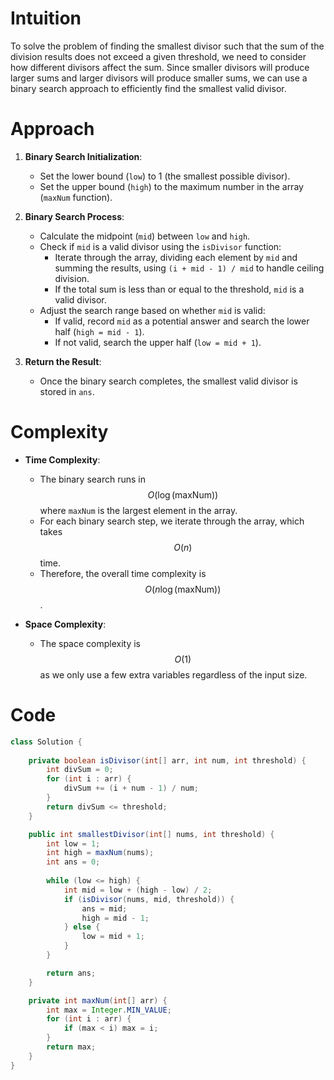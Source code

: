 
# Intuition
To solve the problem of finding the smallest divisor such that the sum of the division results does not exceed a given threshold, we need to consider how different divisors affect the sum. Since smaller divisors will produce larger sums and larger divisors will produce smaller sums, we can use a binary search approach to efficiently find the smallest valid divisor.

# Approach
1. **Binary Search Initialization**: 
   - Set the lower bound (`low`) to 1 (the smallest possible divisor).
   - Set the upper bound (`high`) to the maximum number in the array (`maxNum` function).

2. **Binary Search Process**:
   - Calculate the midpoint (`mid`) between `low` and `high`.
   - Check if `mid` is a valid divisor using the `isDivisor` function:
     - Iterate through the array, dividing each element by `mid` and summing the results, using `(i + mid - 1) / mid` to handle ceiling division.
     - If the total sum is less than or equal to the threshold, `mid` is a valid divisor.
   - Adjust the search range based on whether `mid` is valid:
     - If valid, record `mid` as a potential answer and search the lower half (`high = mid - 1`).
     - If not valid, search the upper half (`low = mid + 1`).

3. **Return the Result**:
   - Once the binary search completes, the smallest valid divisor is stored in `ans`.

# Complexity
- **Time Complexity**: 
  - The binary search runs in $$O(\log(\text{maxNum}))$$ where `maxNum` is the largest element in the array.
  - For each binary search step, we iterate through the array, which takes $$O(n)$$ time.
  - Therefore, the overall time complexity is $$O(n \log(\text{maxNum}))$$.

- **Space Complexity**: 
  - The space complexity is $$O(1)$$ as we only use a few extra variables regardless of the input size.

# Code
```java
class Solution {
    
    private boolean isDivisor(int[] arr, int num, int threshold) {
        int divSum = 0;
        for (int i : arr) {
            divSum += (i + num - 1) / num; 
        }
        return divSum <= threshold;
    }

    public int smallestDivisor(int[] nums, int threshold) {
        int low = 1;
        int high = maxNum(nums);
        int ans = 0;
        
        while (low <= high) {
            int mid = low + (high - low) / 2;
            if (isDivisor(nums, mid, threshold)) {
                ans = mid;
                high = mid - 1; 
            } else {
                low = mid + 1;
            }
        }

        return ans;
    }

    private int maxNum(int[] arr) {
        int max = Integer.MIN_VALUE;
        for (int i : arr) {
            if (max < i) max = i;
        }
        return max;
    }
}
```

